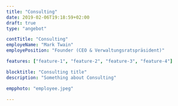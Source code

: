 ```yaml
---
title: "Consulting"
date: 2019-02-06T19:18:59+02:00
draft: true
type: "angebot"

contTitle: "Consulting"
employeName: "Mark Twain"
employePosition: "Founder (CEO & Verwaltungsratspräsident)"

features: ["feature-1", "feature-2", "feature-3", "feature-4"]

blocktitle: "Consulting title"
description: "Something about Consulting"

empphoto: "employee.jpeg"

---
```



